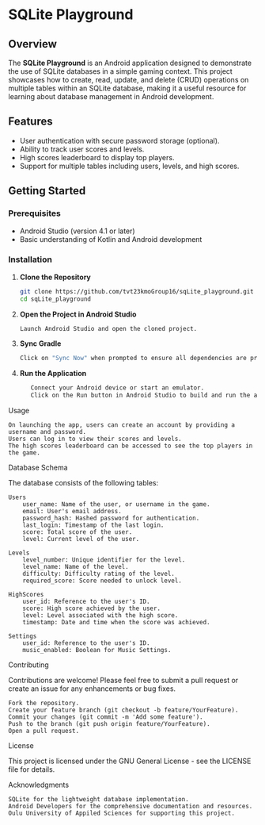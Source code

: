 # SQLite Playground

## Overview

The **SQLite Playground** is an Android application designed to demonstrate the use of SQLite databases in a simple gaming context. This project showcases how to create, read, update, and delete (CRUD) operations on multiple tables within an SQLite database, making it a useful resource for learning about database management in Android development.

## Features

- User authentication with secure password storage (optional).
- Ability to track user scores and levels.
- High scores leaderboard to display top players.
- Support for multiple tables including users, levels, and high scores.

## Getting Started

### Prerequisites

- Android Studio (version 4.1 or later)
- Basic understanding of Kotlin and Android development

### Installation

1. **Clone the Repository**

   ```bash
   git clone https://github.com/tvt23kmoGroup16/sqLite_playground.git
   cd sqLite_playground

2. **Open the Project in Android Studio**

    ```bash 
   Launch Android Studio and open the cloned project.

3. **Sync Gradle**

    ```bash
   Click on "Sync Now" when prompted to ensure all dependencies are properly set up.

4. **Run the Application**

     ```bash  
        Connect your Android device or start an emulator.
        Click on the Run button in Android Studio to build and run the app.

Usage

    On launching the app, users can create an account by providing a username and password.
    Users can log in to view their scores and levels.
    The high scores leaderboard can be accessed to see the top players in the game.


Database Schema

The database consists of the following tables:

    Users
        user_name: Name of the user, or username in the game.
        email: User's email address.
        password_hash: Hashed password for authentication.
        last_login: Timestamp of the last login.
        score: Total score of the user.
        level: Current level of the user.

    Levels
        level_number: Unique identifier for the level.
        level_name: Name of the level.
        difficulty: Difficulty rating of the level.
        required_score: Score needed to unlock level.

    HighScores
        user_id: Reference to the user's ID.
        score: High score achieved by the user.
        level: Level associated with the high score.
        timestamp: Date and time when the score was achieved.

    Settings
        user_id: Reference to the user's ID.
        music_enabled: Boolean for Music Settings.
     

Contributing

Contributions are welcome! Please feel free to submit a pull request or create an issue for any enhancements or bug fixes.

    Fork the repository.
    Create your feature branch (git checkout -b feature/YourFeature).
    Commit your changes (git commit -m 'Add some feature').
    Push to the branch (git push origin feature/YourFeature).
    Open a pull request.


License

This project is licensed under the GNU General License - see the LICENSE file for details.


Acknowledgments

    SQLite for the lightweight database implementation.
    Android Developers for the comprehensive documentation and resources.
    Oulu University of Appiled Sciences for supporting this project.




    
